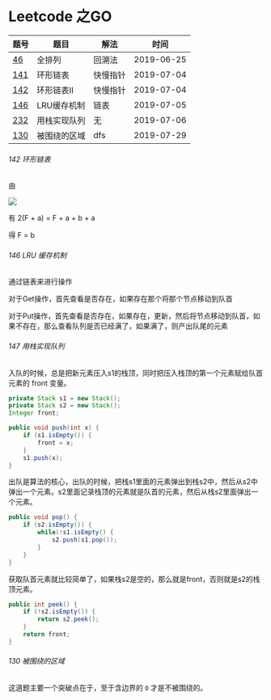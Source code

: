 # Leetcode 之GO

|题号|题目|解法|时间|
----|----|---|---|
|[46](leetcode46.go)|全排列|回溯法|2019-06-25|
|[141](leetcode141.go)|环形链表|快慢指针|2019-07-04|
|[142](leetcode142.go)|环形链表II|快慢指针|2019-07-04|
|[146](leetcode146.go)|LRU缓存机制|链表|2019-07-05|
|[232](leetcode232.go)|用栈实现队列|无|2019-07-06|
|[130](leetcode130.go)|被围绕的区域|dfs|2019-07-29|

###### 142 环形链表

由

![](https://pic.leetcode-cn.com/99987d4e679fdfbcfd206a4429d9b076b46ad09bd2670f886703fb35ef130635-image.png)

有 2(F + a) = F + a + b + a

得 F = b

###### 146 LRU 缓存机制

通过链表来进行操作

对于Get操作，首先查看是否存在，如果存在那个将那个节点移动到队首

对于Put操作，首先查看是否存在，如果存在，更新，然后将节点移动到队首，如果不存在，那么查看队列是否已经满了，如果满了，则产出队尾的元素

###### 147 用栈实现队列

入队的时候，总是把新元素压入s1的栈顶，同时把压入栈顶的第一个元素赋给队首元素的 front 变量。

```java
private Stack s1 = new Stack();
private Stack s2 = new Stack();
Integer front;

public void push(int x) {
    if (s1.isEmpty()) {
        front = x;
    }
    s1.push(x);
}
```

出队是算法的核心，出队的时候，把栈s1里面的元素弹出到栈s2中，然后从s2中弹出一个元素。s2里面记录栈顶的元素就是队首的元素，然后从栈s2里面弹出一个元素。

```java
public void pop() {
    if (s2.isEmpty()) {
        while(!s1.isEmpty() {
            s2.push(s1.pop());
        }
    }
}
```

获取队首元素就比较简单了，如果栈s2是空的，那么就是front，否则就是s2的栈顶元素。

```java
public int peek() {
    if (!s2.isEmpty()) {
        return s2.peek();
    }
    return front;
}
```

###### 130 被围绕的区域

这道题主要一个突破点在于，至于含边界的 `O` 才是不被围绕的。